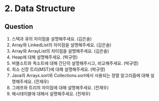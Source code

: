 # 2. Data Structure
## Question

1. 스택과 큐의 차이점을 설명해주세요. (김은솔)
2. Array와 LinkedList의 차이점을 설명해주세요. (김은솔)
3. Array와 ArrayList의 차이점을 설명해주세요. (김은솔)
4. Heap에 대해 설명해주세요. (박규영)
5. 버블소트와 퀵소트에 대해 간단히 설명해주시고, 비교해주세요. (박규영)
6. 최소 신장 트리(MST)에 대해 설명해주세요. (박규영)
7. Java의 Arrays.sort와 Collections.sort에서 사용되는 정렬 알고리즘에 대해 설명해주세요. (전재우)
8. 그래프와 트리의 차이점에 대해 설명해주세요. (전재우)
9. 해시테이블에 대해서 설명해주세요. (전재우)
